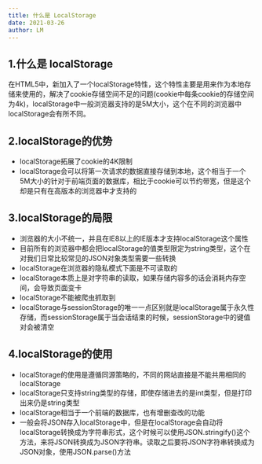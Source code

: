 ```yaml
---
title: 什么是 LocalStorage
date: 2021-03-26
author: LM
---
```


## 1.什么是 localStorage

在HTML5中，新加入了一个localStorage特性，这个特性主要是用来作为本地存储来使用的，解决了cookie存储空间不足的问题(cookie中每条cookie的存储空间为4k)，localStorage中一般浏览器支持的是5M大小，这个在不同的浏览器中localStorage会有所不同。

## 2.localStorage的优势

- localStorage拓展了cookie的4K限制
- localStorage会可以将第一次请求的数据直接存储到本地，这个相当于一个5M大小的针对于前端页面的数据库，相比于cookie可以节约带宽，但是这个却是只有在高版本的浏览器中才支持的

## 3.localStorage的局限

- 浏览器的大小不统一，并且在IE8以上的IE版本才支持localStorage这个属性
- 目前所有的浏览器中都会把localStorage的值类型限定为string类型，这个在对我们日常比较常见的JSON对象类型需要一些转换
- localStorage在浏览器的隐私模式下面是不可读取的
- localStorage本质上是对字符串的读取，如果存储内容多的话会消耗内存空间，会导致页面变卡
- localStorage不能被爬虫抓取到
- localStorage与sessionStorage的唯一一点区别就是localStorage属于永久性存储，而sessionStorage属于当会话结束的时候，sessionStorage中的键值对会被清空

## 4.localStorage的使用

- localStorage的使用是遵循同源策略的，不同的网站直接是不能共用相同的localStorage
- localStorage只支持string类型的存储，即使存储进去的是int类型，但是打印出来仍是string类型
- localStorage相当于一个前端的数据库，也有增删查改的功能
- 一般会将JSON存入localStorage中，但是在localStorage会自动将localStorage转换成为字符串形式，这个时候可以使用JSON.stringify()这个方法，来将JSON转换成为JSON字符串。读取之后要将JSON字符串转换成为JSON对象，使用JSON.parse()方法